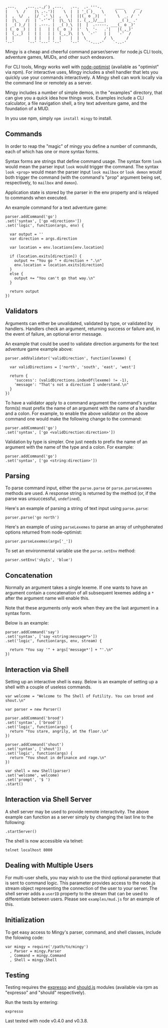     ,---.    ,---..-./`) ,---.   .--.  .-_'''-.      ____     __  
    |    \  /    |\ .-.')|    \  |  | '_( )_   \     \   \   /  / 
    |  ,  \/  ,  |/ `-' \|  ,  \ |  ||(_ o _)|  '     \  _. /  '  
    |  |\_   /|  | `-'`"`|  |\_ \|  |. (_,_)/___|      _( )_ .'   
    |  _( )_/ |  | .---. |  _( )_\  ||  |  .-----. ___(_ o _)'    
    | (_ o _) |  | |   | | (_ o _)  |'  \  '-   .'|   |(_,_)'     
    |  (_,_)  |  | |   | |  (_,_)\  | \  `-'`   | |   `-'  /      
    |  |      |  | |   | |  |    |  |  \        /  \      /       
    '--'      '--' '---' '--'    '--'   `'-...-'    `-..-'     

Mingy is a cheap and cheerful command parser/server for node.js CLI tools,
adventure games, MUDs, and other such endeavors.

For CLI tools, Mingy works well with
[node-optimist](https://github.com/substack/node-optimist) (available as
"optimist" via npm). For interactive uses, Mingy includes a shell handler that
lets you quickly use your commands interactively. A Mingy shell can work
locally via the command line or remotely as a server.

Mingy includes a number of simple demos, in the "examples" directory, that can
give you a quick idea how things work. Examples include a CLI calculator, a
file navigation shell, a tiny text adventure game, and the foundation of a MUD.

In you use npm, simply `npm install mingy` to install.

## Commands

In order to reap the "magic" of mingy you define a number of commands, each of
which has one or more syntax forms.

Syntax forms are strings that define command usage. The syntax form `look`
would mean the parser input `look` would trigger the command. The syntax
`look <prop>` would mean the parser input `look mailbox` or `look demon` would
both trigger the command (with the command's "prop" argument being set,
respectively, to `mailbox` and `demon`).

Application state is stored by the parser in the env property and is relayed to
commands when executed.

An example command for a text adventure game:

    parser.addCommand('go')
    .set('syntax', ['go <direction>'])
    .set('logic', function(args, env) {

      var output = ''
      var direction = args.direction

      var location = env.locations[env.location]

      if (location.exits[direction]) {
        output += "You go " + direction + ".\n"
        env.location = location.exits[direction]
      }
      else {
        output += "You can't go that way.\n"
      }

      return output
    })

## Validators

Arguments can either be unvalidated, validated by type, or validated by
handlers. Handlers check an argument, returning success or failure and, in
the event of failure, an optional error message.

An example that could be used to validate direction arguments for the text
adventure game example above:

    parser.addValidator('validDirection', function(lexeme) {

      var validDirections = ['north', 'south', 'east', 'west']

      return {
        'success': (validDirections.indexOf(lexeme) != -1),
        'message': "That's not a direction I understand.\n"
      }
    })

To have a validator apply to a command argument the command's syntax form(s)
must prefix the name of an argument with the name of a handler and a colon.
For example, to enable the above validator on the above command one would
make the following change to the command:

    parser.addCommand('go')
    .set('syntax', ['go <validDirection:direction>'])

Validation by type is simpler. One just needs to prefix the name of an
argument with the name of the type and a colon. For example:

    parser.addCommand('go')
    .set('syntax', ['go <string:direction>'])

## Parsing

To parse command input, either the `parse.parse` or `parse.parseLexemes`
methods are used. A response string is returned by the method (or, if
the parse was unsuccessful, `undefined`).

Here's an example of parsing a string of text input using `parse.parse`:

    parser.parse('go north')

Here's an example of using `parseLexemes` to parse an array of unhyphenated
options returned from node-optimist:

    parser.parseLexemes(argv['_'])

To set an environmental variable use the `parse.setEnv` method:

    parser.setEnv('skyIs', 'blue')

## Concatenation

Normally an argument takes a single lexeme. If one wants to have an argument
contain a concatenation of all subsequent lexemes adding a `*` after the
argument name will enable this.

Note that these arguments only work when they are the last argument in a
syntax form.

Below is an example:

    parser.addCommand('say')
    .set('syntax', ['say <string:message*>'])
    .set('logic', function(args, env, stream) {

      return "You say '" + args['message*'] + "'.\n"
    })

## Interaction via Shell

Setting up an interactive shell is easy. Below is an example of setting
up a shell with a couple of useless commands.

    var welcome = "Welcome to The Shell of Futility. You can brood and shout.\n"

    var parser = new Parser()

    parser.addCommand('brood')
    .set('syntax', ['brood'])
    .set('logic', function(args) {
      return "You stare, angrily, at the floor.\n"
    })

    parser.addCommand('shout')
    .set('syntax', ['shout'])
    .set('logic', function(args) {
      return "You shout in definance and rage.\n"
    })

    var shell = new Shell(parser)
    .set('welcome', welcome)
    .set('prompt', '$ ')
    .start()

## Interaction via Shell Server

A shell server may be used to provide remote interactivity. The above example
can function as a server simply by changing the last line to the following:

    .startServer()

The shell is now accessible via telnet:

    telnet localhost 8000

## Dealing with Multiple Users

For multi-user shells, you may wish to use the third optional parameter that
is sent to command logic. This parameter provides access to the node.js stream
object representing the connection of the user to your server. The shell server
adds a `userID` property to the stream that can be used to differentiate between
users. Please see `examples/mud.js` for an example of this.

## Initialization

To get easy access to Mingy's parser, command, and shell classes, include
the folowing code:

    var mingy = require('/path/to/mingy')
      , Parser = mingy.Parser
      , Command = mingy.Command
      , Shell = mingy.Shell

## Testing

Testing requires the [expresso](ihttps://github.com/visionmedia/expresso)
and [should.js](https://github.com/visionmedia/should.js) modules (available
via rpm as "expresso" and "should" respectively).

Run the tests by entering:

    expresso

Last tested with node v0.4.0 and v0.3.8.
